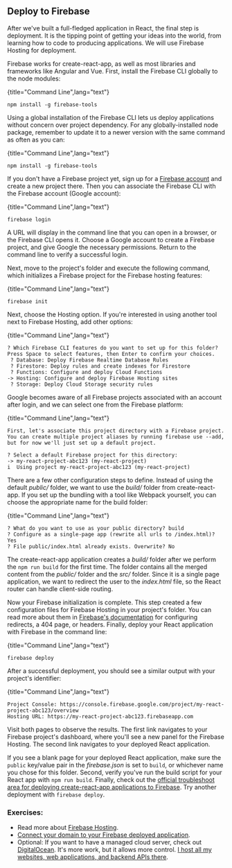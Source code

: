 ## Deploy to Firebase

After we've built a full-fledged application in React, the final step is deployment. It is the tipping point of getting your ideas into the world, from learning how to code to producing applications. We will use Firebase Hosting for deployment.

Firebase works for create-react-app, as well as most libraries and frameworks like Angular and Vue. First, install the Firebase CLI globally to the node modules:

{title="Command Line",lang="text"}
~~~~~~~
npm install -g firebase-tools
~~~~~~~

Using a global installation of the Firebase CLI lets us deploy applications without concern over project dependency. For any globally-installed node package, remember to update it to a newer version with the same command as often as you can:

{title="Command Line",lang="text"}
~~~~~~~
npm install -g firebase-tools
~~~~~~~

If you don't have a Firebase project yet, sign up for a [Firebase account](https://console.firebase.google.com) and create a new project there. Then you can associate the Firebase CLI with the Firebase account (Google account):

{title="Command Line",lang="text"}
~~~~~~~
firebase login
~~~~~~~

A URL will display in the command line that you can open in a browser, or the Firebase CLI opens it. Choose a Google account to create a Firebase project, and give Google the necessary permissions. Return to the command line to verify a successful login.

Next, move to the project's folder and execute the following command, which initializes a Firebase project for the Firebase hosting features:

{title="Command Line",lang="text"}
~~~~~~~
firebase init
~~~~~~~

Next, choose the Hosting option. If you're interested in using another tool next to Firebase Hosting, add other options:

{title="Command Line",lang="text"}
~~~~~~~
? Which Firebase CLI features do you want to set up for this folder? Press Space to select features, then Enter to confirm your choices.
 ? Database: Deploy Firebase Realtime Database Rules
 ? Firestore: Deploy rules and create indexes for Firestore
 ? Functions: Configure and deploy Cloud Functions
-> Hosting: Configure and deploy Firebase Hosting sites
 ? Storage: Deploy Cloud Storage security rules
~~~~~~~

Google becomes aware of all Firebase projects associated with an account after login, and we can select one from the Firebase platform:

{title="Command Line",lang="text"}
~~~~~~~
First, let's associate this project directory with a Firebase project.
You can create multiple project aliases by running firebase use --add,
but for now we'll just set up a default project.

? Select a default Firebase project for this directory:
-> my-react-project-abc123 (my-react-project)
i  Using project my-react-project-abc123 (my-react-project)
~~~~~~~

There are a few other configuration steps to define. Instead of using the default *public/* folder, we want to use the *build/* folder from create-react-app. If you set up the bundling with a tool like Webpack yourself, you can choose the appropriate name for the build folder:

{title="Command Line",lang="text"}
~~~~~~~
? What do you want to use as your public directory? build
? Configure as a single-page app (rewrite all urls to /index.html)? Yes
? File public/index.html already exists. Overwrite? No
~~~~~~~

The create-react-app application creates a *build/* folder after we perform the `npm run build` for the first time. The folder contains all the merged content from the *public/* folder and the *src/* folder. Since it is a single page application, we want to redirect the user to the *index.html* file, so the React router can handle client-side routing.

Now your Firebase initialization is complete. This step created a few configuration files for Firebase Hosting in your project's folder. You can read more about them in [Firebase's documentation](https://firebase.google.com/docs/hosting/full-config) for configuring redirects, a 404 page, or headers. Finally, deploy your React application with Firebase in the command line:

{title="Command Line",lang="text"}
~~~~~~~
firebase deploy
~~~~~~~

After a successful deployment, you should see a similar output with your project's identifier:

{title="Command Line",lang="text"}
~~~~~~~
Project Console: https://console.firebase.google.com/project/my-react-project-abc123/overview
Hosting URL: https://my-react-project-abc123.firebaseapp.com
~~~~~~~

Visit both pages to observe the results. The first link navigates to your Firebase project's dashboard, where you'll see a new panel for the Firebase Hosting. The second link navigates to your deployed React application.

If you see a blank page for your deployed React application, make sure the `public` key/value pair in the *firebase.json* is set to `build`, or whichever name you chose for this folder. Second, verify you've run the build script for your React app with `npm run build`. Finally, check out the [official troubleshoot area for deploying create-react-app applications to Firebase](https://create-react-app.dev/docs/deployment). Try another deployment with `firebase deploy`.

### Exercises:

* Read more about [Firebase Hosting](https://firebase.google.com/docs/hosting).
* [Connect your domain to your Firebase deployed application](https://firebase.google.com/docs/hosting/custom-domain).
* Optional: If you want to have a managed cloud server, check out [DigitalOcean](https://m.do.co/c/fb27c90322f3). It's more work, but it allows more control. [I host all my websites, web applications, and backend APIs there](https://www.robinwieruch.de/deploy-applications-digital-ocean/).
